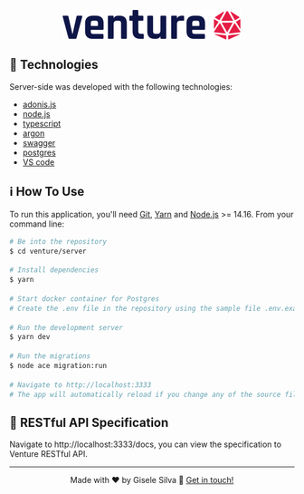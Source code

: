 <p align="center"><img alt="Venture" src="https://github.com/gisabernardess/venture/blob/main/web/public/images/logo-black.svg"></p>

## 🚀 Technologies

Server-side was developed with the following technologies:

- [adonis.js](https://adonisjs.com/)
- [node.js](https://nodejs.org/en/)
- [typescript](https://www.typescriptlang.org/)
- [argon](https://github.com/thetutlage/phc-argon2)
- [swagger](https://swagger.io/specification/)
- [postgres](https://github.com/brianc/node-postgres)
- [VS code](https://code.visualstudio.com/)

## ℹ️ How To Use

To run this application, you'll need [Git](https://git-scm.com), [Yarn](https://legacy.yarnpkg.com) and [Node.js](https://nodejs.org/en/) >= 14.16. From your command line:

```bash
# Be into the repository
$ cd venture/server

# Install dependencies
$ yarn

# Start docker container for Postgres
# Create the .env file in the repository using the sample file .env.example

# Run the development server
$ yarn dev

# Run the migrations
$ node ace migration:run

# Navigate to http://localhost:3333
# The app will automatically reload if you change any of the source files.
```

## 🔖 RESTful API Specification

Navigate to http://localhost:3333/docs, you can view the specification to Venture RESTful API.

---

<p align="center">Made with ♥ by Gisele Silva 👋 <a href="https://www.linkedin.com/in/gisabernardess/" rel="nofollow">Get in touch!</a></p>
